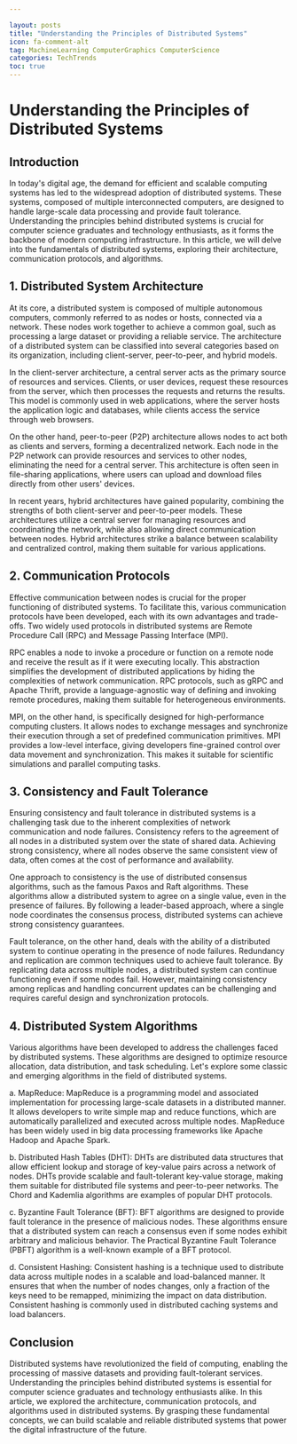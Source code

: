 ```yaml
---

layout: posts
title: "Understanding the Principles of Distributed Systems"
icon: fa-comment-alt
tag: MachineLearning ComputerGraphics ComputerScience
categories: TechTrends
toc: true
---
```




# Understanding the Principles of Distributed Systems

## Introduction

In today's digital age, the demand for efficient and scalable computing systems has led to the widespread adoption of distributed systems. These systems, composed of multiple interconnected computers, are designed to handle large-scale data processing and provide fault tolerance. Understanding the principles behind distributed systems is crucial for computer science graduates and technology enthusiasts, as it forms the backbone of modern computing infrastructure. In this article, we will delve into the fundamentals of distributed systems, exploring their architecture, communication protocols, and algorithms.

## 1. Distributed System Architecture

At its core, a distributed system is composed of multiple autonomous computers, commonly referred to as nodes or hosts, connected via a network. These nodes work together to achieve a common goal, such as processing a large dataset or providing a reliable service. The architecture of a distributed system can be classified into several categories based on its organization, including client-server, peer-to-peer, and hybrid models.

In the client-server architecture, a central server acts as the primary source of resources and services. Clients, or user devices, request these resources from the server, which then processes the requests and returns the results. This model is commonly used in web applications, where the server hosts the application logic and databases, while clients access the service through web browsers.

On the other hand, peer-to-peer (P2P) architecture allows nodes to act both as clients and servers, forming a decentralized network. Each node in the P2P network can provide resources and services to other nodes, eliminating the need for a central server. This architecture is often seen in file-sharing applications, where users can upload and download files directly from other users' devices.

In recent years, hybrid architectures have gained popularity, combining the strengths of both client-server and peer-to-peer models. These architectures utilize a central server for managing resources and coordinating the network, while also allowing direct communication between nodes. Hybrid architectures strike a balance between scalability and centralized control, making them suitable for various applications.

## 2. Communication Protocols

Effective communication between nodes is crucial for the proper functioning of distributed systems. To facilitate this, various communication protocols have been developed, each with its own advantages and trade-offs. Two widely used protocols in distributed systems are Remote Procedure Call (RPC) and Message Passing Interface (MPI).

RPC enables a node to invoke a procedure or function on a remote node and receive the result as if it were executing locally. This abstraction simplifies the development of distributed applications by hiding the complexities of network communication. RPC protocols, such as gRPC and Apache Thrift, provide a language-agnostic way of defining and invoking remote procedures, making them suitable for heterogeneous environments.

MPI, on the other hand, is specifically designed for high-performance computing clusters. It allows nodes to exchange messages and synchronize their execution through a set of predefined communication primitives. MPI provides a low-level interface, giving developers fine-grained control over data movement and synchronization. This makes it suitable for scientific simulations and parallel computing tasks.

## 3. Consistency and Fault Tolerance

Ensuring consistency and fault tolerance in distributed systems is a challenging task due to the inherent complexities of network communication and node failures. Consistency refers to the agreement of all nodes in a distributed system over the state of shared data. Achieving strong consistency, where all nodes observe the same consistent view of data, often comes at the cost of performance and availability.

One approach to consistency is the use of distributed consensus algorithms, such as the famous Paxos and Raft algorithms. These algorithms allow a distributed system to agree on a single value, even in the presence of failures. By following a leader-based approach, where a single node coordinates the consensus process, distributed systems can achieve strong consistency guarantees.

Fault tolerance, on the other hand, deals with the ability of a distributed system to continue operating in the presence of node failures. Redundancy and replication are common techniques used to achieve fault tolerance. By replicating data across multiple nodes, a distributed system can continue functioning even if some nodes fail. However, maintaining consistency among replicas and handling concurrent updates can be challenging and requires careful design and synchronization protocols.

## 4. Distributed System Algorithms

Various algorithms have been developed to address the challenges faced by distributed systems. These algorithms are designed to optimize resource allocation, data distribution, and task scheduling. Let's explore some classic and emerging algorithms in the field of distributed systems.

a. MapReduce: MapReduce is a programming model and associated implementation for processing large-scale datasets in a distributed manner. It allows developers to write simple map and reduce functions, which are automatically parallelized and executed across multiple nodes. MapReduce has been widely used in big data processing frameworks like Apache Hadoop and Apache Spark.

b. Distributed Hash Tables (DHT): DHTs are distributed data structures that allow efficient lookup and storage of key-value pairs across a network of nodes. DHTs provide scalable and fault-tolerant key-value storage, making them suitable for distributed file systems and peer-to-peer networks. The Chord and Kademlia algorithms are examples of popular DHT protocols.

c. Byzantine Fault Tolerance (BFT): BFT algorithms are designed to provide fault tolerance in the presence of malicious nodes. These algorithms ensure that a distributed system can reach a consensus even if some nodes exhibit arbitrary and malicious behavior. The Practical Byzantine Fault Tolerance (PBFT) algorithm is a well-known example of a BFT protocol.

d. Consistent Hashing: Consistent hashing is a technique used to distribute data across multiple nodes in a scalable and load-balanced manner. It ensures that when the number of nodes changes, only a fraction of the keys need to be remapped, minimizing the impact on data distribution. Consistent hashing is commonly used in distributed caching systems and load balancers.

## Conclusion

Distributed systems have revolutionized the field of computing, enabling the processing of massive datasets and providing fault-tolerant services. Understanding the principles behind distributed systems is essential for computer science graduates and technology enthusiasts alike. In this article, we explored the architecture, communication protocols, and algorithms used in distributed systems. By grasping these fundamental concepts, we can build scalable and reliable distributed systems that power the digital infrastructure of the future.